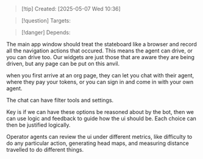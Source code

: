 
>[!tip] Created: [2025-05-07 Wed 10:36]

>[!question] Targets: 

>[!danger] Depends: 

The main app window should treat the stateboard like a browser and record all the navigation actions that occured.  This means the agent can drive, or you can drive too. Our widgets are just those that are aware they are being driven, but any page can be put on this anvil.

when you first arrive at an org page, they can let you chat with their agent, where they pay your tokens, or you can sign in and come in with your own agent.

The chat can have filter tools and settings.

Key is if we can have these options be reasoned about by the bot, then we can use logic and feedback to guide how the ui should be.  Each choice can then be justified logically.

Operator agents can review the ui under different metrics, like difficulty to do any particular action, generating head maps, and measuring distance travelled to do different things.